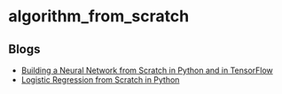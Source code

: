 # algorithm_from_scratch

## Blogs
 - [Building a Neural Network from Scratch in Python and in TensorFlow](https://beckernick.github.io/neural-network-scratch/)
 - [Logistic Regression from Scratch in Python](https://beckernick.github.io/logistic-regression-from-scratch/)

